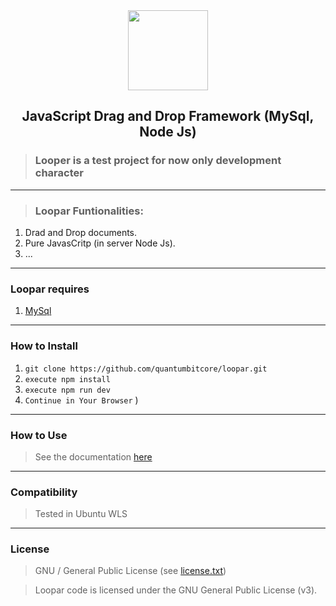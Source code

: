 <div align = "center">
    <img src = "https://user-images.githubusercontent.com/87505840/196587579-abe870c0-1491-4aa5-9e2f-e2c340b9c444.svg" height = "128">
    <h2>JavaScript Drag and Drop Framework (MySql, Node Js)</h2>
</div>

> ### Looper is a test project for now only development character
___
> ### Loopar Funtionalities:

1. Drad and Drop documents.
2. Pure JavasCritp (in server Node Js).
3. ...
___
### Loopar requires
1. [MySql](https://github.com/mysqljs/mysql)

___
### How to Install

1. `git clone https://github.com/quantumbitcore/loopar.git`
2. `execute npm install`
3. `execute npm run dev`
4. `Continue in Your Browser`
)

___
### How to Use
> See the documentation [here](https://github.com/quantumbitcore/loopar/wiki)

___
### Compatibility
> Tested in Ubuntu WLS

___

### License
> GNU / General Public License (see [license.txt](license.txt))

> Loopar code is licensed under the GNU General Public License (v3).
